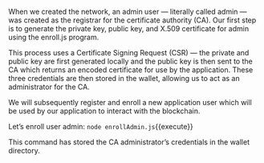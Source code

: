 
When we created the network, an admin user — literally called admin — was created as the registrar for the certificate authority (CA). Our first step is to generate the private key, public key, and X.509 certificate for admin using the enroll.js program. 

This process uses a Certificate Signing Request (CSR) — the private and public key are first generated locally and the public key is then sent to the CA which returns an encoded certificate for use by the application. These three credentials are then stored in the wallet, allowing us to act as an administrator for the CA.

We will subsequently register and enroll a new application user which will be used by our application to interact with the blockchain.

Let’s enroll user admin:
`node enrollAdmin.js`{{execute}}

This command has stored the CA administrator’s credentials in the wallet directory.